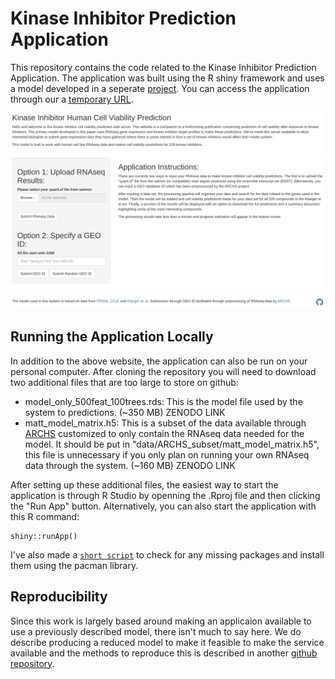 # Kinase Inhibitor Prediction Application

This repository contains the code related to the Kinase Inhibitor Prediction Application. The application was built using the R shiny framework and uses a model developed in a seperate [project](https://github.com/gomezlab/PRISM_perturbations). You can access the application through our a [temporary URL](shiny.testing.berginski.com).

![screenshot of kinase inhibitor pred app](application_screenshot.png)

## Running the Application Locally

In addition to the above website, the application can also be run on your personal computer. After cloning the repository you will need to download two additional files that are too large to store on github:

* model_only_500feat_100trees.rds: This is the model file used by the system to predictions. (~350 MB) ZENODO LINK
* matt_model_matrix.h5: This is a subset of the data available through [ARCHS](https://maayanlab.cloud/archs4/) customized to only contain the RNAseq data needed for the model. It should be put in "data/ARCHS_subset/matt_model_matrix.h5", this file is unnecessary if you only plan on running your own RNAseq data through the system. (~160 MB) ZENODO LINK

After setting up these additional files, the easiest way to start the application is through R Studio by openning the .Rproj file and then clicking the "Run App" button. Alternatively, you can also start the application with this R command:

```{r}
shiny::runApp()
```

I've also made a [`short script`](package_check.R) to check for any missing packages and install them using the pacman library.

## Reproducibility

Since this work is largely based around making an applicaion available to use a previously described model, there isn't much to say here. We do describe producing a reduced model to make it feasible to make the service available and the methods to reproduce this is described in another [github repository](https://github.com/gomezlab/PRISM_perturbations).
